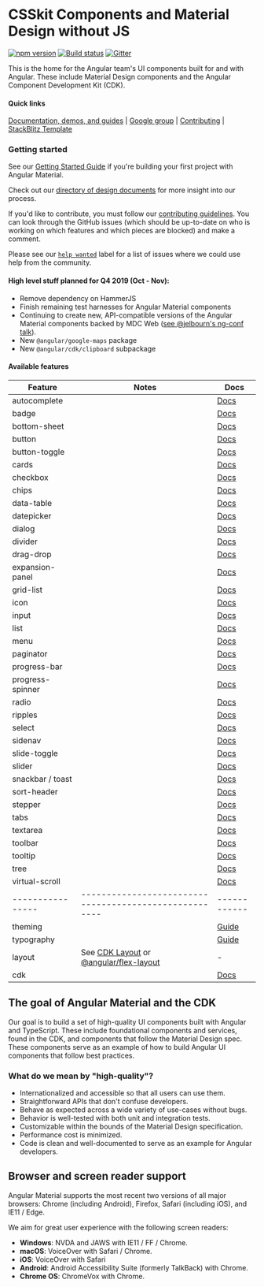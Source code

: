 # CSSkit Components and Material Design without JS
[![npm version](https://badge.fury.io/js/%40angular%2Fmaterial.svg)](https://www.npmjs.com/package/%40angular%2Fmaterial)
[![Build status](https://circleci.com/gh/angular/components.svg?style=svg)](https://circleci.com/gh/angular/components)
[![Gitter](https://badges.gitter.im/angular/components.svg)](https://gitter.im/angular/material2?utm_source=badge&utm_medium=badge&utm_campaign=pr-badge)

This is the home for the Angular team's UI components built for and with Angular.
These include Material Design components and the Angular Component Development Kit (CDK).

#### Quick links
[Documentation, demos, and guides][aio] |
[Google group](https://groups.google.com/forum/#!forum/angular-material2) |
[Contributing](https://github.com/angular/components/blob/master/CONTRIBUTING.md) |
[StackBlitz Template](https://stackblitz.com/fork/components-issue)

### Getting started

See our [Getting Started Guide][getting-started]
if you're building your first project with Angular Material.

Check out our [directory of design documents](https://github.com/angular/components/wiki/Design-doc-directory)
for more insight into our process.

If you'd like to contribute, you must follow our [contributing guidelines](https://github.com/angular/components/blob/master/CONTRIBUTING.md).
You can look through the GitHub issues (which should be up-to-date on who is working on which features
and which pieces are blocked) and make a comment.

Please see our [`help wanted`](https://github.com/angular/components/issues?q=is%3Aissue+is%3Aopen+label%3A%22help+wanted%22)
label for a list of issues where we could use help from the community.

#### High level stuff planned for Q4 2019 (Oct  - Nov):
* Remove dependency on HammerJS
* Finish remaining test harnesses for Angular Material components
* Continuing to create new, API-compatible versions of the Angular Material components backed by
MDC Web ([see @jelbourn's ng-conf talk](https://youtu.be/4EXQKP-Sihw?t=891)).
* New `@angular/google-maps` package
* New `@angular/cdk/clipboard` subpackage


#### Available features

| Feature          | Notes                                                  | Docs         |
|------------------|--------------------------------------------------------|--------------|
| autocomplete     |                                                        |   [Docs][24] |
| badge            |                                                        |   [Docs][37] |
| bottom-sheet     |                                                        |   [Docs][38] |
| button           |                                                        |   [Docs][1]  |
| button-toggle    |                                                        |   [Docs][15] |
| cards            |                                                        |   [Docs][2]  |
| checkbox         |                                                        |   [Docs][3]  |
| chips            |                                                        |   [Docs][26] |
| data-table       |                                                        |   [Docs][28] |
| datepicker       |                                                        |   [Docs][25] |
| dialog           |                                                        |   [Docs][22] |
| divider          |                                                        |   [Docs][35] |
| drag-drop        |                                                        |   [Docs][39] |
| expansion-panel  |                                                        |   [Docs][32] |
| grid-list        |                                                        |   [Docs][9]  |
| icon             |                                                        |   [Docs][10] |
| input            |                                                        |   [Docs][5]  |
| list             |                                                        |   [Docs][8]  |
| menu             |                                                        |   [Docs][17] |
| paginator        |                                                        |   [Docs][29] |
| progress-bar     |                                                        |   [Docs][12] |
| progress-spinner |                                                        |   [Docs][11] |
| radio            |                                                        |   [Docs][4]  |
| ripples          |                                                        |   [Docs][19] |
| select           |                                                        |   [Docs][23] |
| sidenav          |                                                        |   [Docs][6]  |
| slide-toggle     |                                                        |   [Docs][14] |
| slider           |                                                        |   [Docs][16] |
| snackbar / toast |                                                        |   [Docs][21] |
| sort-header      |                                                        |   [Docs][30] |
| stepper          |                                                        |   [Docs][33] |
| tabs             |                                                        |   [Docs][13] |
| textarea         |                                                        |   [Docs][5]  |
| toolbar          |                                                        |   [Docs][7]  |
| tooltip          |                                                        |   [Docs][18] |
| tree             |                                                        |   [Docs][36] |
| virtual-scroll   |                                                        |   [Docs][40] |
| ---------------- | ------------------------------------------------------ | ------------ |
| theming          |                                                        |  [Guide][20] |
| typography       |                                                        |  [Guide][27] |
| layout           | See [CDK Layout][cdk-layout] or [@angular/flex-layout][lay_rp]| -     |
| cdk              |                                                        |   [Docs][34] |

 [1]: https://material.angular.io/components/button/overview
 [2]: https://material.angular.io/components/card/overview
 [3]: https://material.angular.io/components/checkbox/overview
 [4]: https://material.angular.io/components/radio/overview
 [5]: https://material.angular.io/components/input/overview
 [6]: https://material.angular.io/components/sidenav/overview
 [7]: https://material.angular.io/components/toolbar/overview
 [8]: https://material.angular.io/components/list/overview
 [9]: https://material.angular.io/components/grid-list/overview
[10]: https://material.angular.io/components/icon/overview
[11]: https://material.angular.io/components/progress-spinner/overview
[12]: https://material.angular.io/components/progress-bar/overview
[13]: https://material.angular.io/components/tabs/overview
[14]: https://material.angular.io/components/slide-toggle/overview
[15]: https://material.angular.io/components/button-toggle/overview
[16]: https://material.angular.io/components/slider/overview
[17]: https://material.angular.io/components/menu/overview
[18]: https://material.angular.io/components/tooltip/overview
[19]: https://github.com/angular/components/blob/master/src/material/core/ripple/ripple.md
[20]: https://material.angular.io/guide/theming
[21]: https://material.angular.io/components/snack-bar/overview
[22]: https://material.angular.io/components/dialog/overview
[23]: https://material.angular.io/components/select/overview
[24]: https://material.angular.io/components/autocomplete/overview
[25]: https://material.angular.io/components/datepicker/overview
[26]: https://material.angular.io/components/chips/overview
[27]: https://material.angular.io/guide/typography
[28]: https://material.angular.io/components/table/overview
[29]: https://material.angular.io/components/paginator/overview
[30]: https://material.angular.io/components/sort/overview

[32]: https://material.angular.io/components/expansion/overview
[33]: https://material.angular.io/components/stepper/overview
[34]: https://material.angular.io/cdk/categories
[35]: https://material.angular.io/components/divider/overview
[36]: https://material.angular.io/components/tree/overview
[37]: https://material.angular.io/components/badge/overview
[38]: https://material.angular.io/components/bottom-sheet/overview
[39]: https://material.angular.io/cdk/drag-drop/overview
[40]: https://material.angular.io/cdk/scrolling/overview#virtual-scrolling

[aio]: https://material.angular.io
[getting-started]: https://material.angular.io/guide/getting-started
[lay_rp]:  https://github.com/angular/flex-layout
[cdk-layout]: https://material.angular.io/cdk/layout/overview


## The goal of Angular Material and the CDK
Our goal is to build a set of high-quality UI components built with Angular and TypeScript.
These include foundational components and services, found in the CDK, and components that follow
the Material Design spec. These components serve as an example of how to build Angular UI components
that follow best practices.

### What do we mean by "high-quality"?
* Internationalized and accessible so that all users can use them.
* Straightforward APIs that don't confuse developers.
* Behave as expected across a wide variety of use-cases without bugs.
* Behavior is well-tested with both unit and integration tests.
* Customizable within the bounds of the Material Design specification.
* Performance cost is minimized.
* Code is clean and well-documented to serve as an example for Angular developers.

## Browser and screen reader support
Angular Material supports the most recent two versions of all major browsers:
Chrome (including Android), Firefox, Safari (including iOS), and IE11 / Edge.

We aim for great user experience with the following screen readers:
* **Windows**: NVDA and JAWS with IE11 / FF / Chrome.
* **macOS**: VoiceOver with Safari / Chrome.
* **iOS**: VoiceOver with Safari
* **Android**: Android Accessibility Suite (formerly TalkBack) with Chrome.
* **Chrome OS**: ChromeVox with Chrome.

